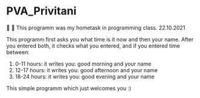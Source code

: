 # PVA_Privitani
🏫 📑 This programm was my hometask in programming class. 22.10.2021

This programm first asks you what time is it now and then your name.
After you entered both, it checks what you entered, and if you entered time between:

1) 0-11 hours: it writes you: good morning and your name
2) 12-17 hours: it writes you: good afternoon and your name
3) 18-24 hours: it writes you: good evening and your name

This simple programm which just welcomes you :)
